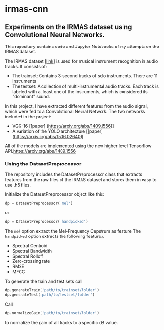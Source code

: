 # irmas-cnn
## Experiments on the IRMAS dataset using Convolutional Neural Networks.

This repository contains code and Jupyter Notebooks of my attempts on the IRMAS dataset.

The IRMAS dataset [[link](https://www.upf.edu/web/mtg/irmas)] is used for musical instrument recognition in audio tracks. It consists of:

- The trainset: Contains 3-second tracks of solo instruments. There are 11 instruments
- The testset: A collection of multi-instrumental audio tracks. Each track is labeled with at least one of the instruments, which is considered its "dominant" sound.

In this project, I have extracted different features from the audio signal, which were fed to a Convolutional Neural Network. The two networks included in the project:

- VGG-16 [[paper] (https://arxiv.org/abs/1409.1556)]
- A variation of the YOLO architecture [[paper] (https://arxiv.org/abs/1506.02640)]

All of the models are implemented using the new higher level Tensorflow API.https://arxiv.org/abs/1409.1556

### Using the DatasetPreprocessor

The repository includes the DatasetPreprocessor class that extracts features from the raw files of the IRMAS dataset and stores them in easy to use .h5 files.

Initialize the DatasetPreprocessor object like this:

``` Python
dp = DatasetPreprocessor('mel')
```

or

``` Python
dp = DatasetPreprocessor('handpicked')
```

The ```mel``` option extract the Mel-Frequency Cepstrum as feature
The ```handpicked``` option extracts the following features:

- Spectral Centroid
- Spectral Bandwidth
- Spectral Rolloff
- Zero-crossing rate
- RMSE
- MFCC

To generate the train and test sets call
``` Python
dp.generateTrain('path/to/trainset/folder')
dp.generateTest('path/to/testset/folder')
```

Call
``` Python
dp.normalizeGain('path/to/trainset/folder')
```

to normalize the gain of all tracks to a specific dB value.
  
